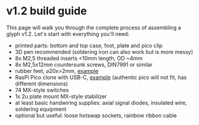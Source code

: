 # v1.2 build guide
This page will walk you through the complete process of assembling a glyph v1.2.
Let's start with everything you'll need:

- printed parts: bottom and top case, foot, plate and pico clip
- 3D pen recommended (soldering iron can also work but is more messy)
- 8x M2,5 threaded inserts <10mm length, OD ~4mm
- 8x M2,5x12mm countersunk screws, DIN7991 or similar
- rubber feet, ⌀20x>2mm, [example](https://www.aliexpress.com/item/1005004003601545.html)
- RasPi Pico clone with USB-C, [example](https://www.aliexpress.com/item/1005003928558306.html) (authentic pico will not fit, has different dimensions)
- 74 MX-style switches
- 1x 2u plate mount MX-style stabilizer
- at least basic handwiring supplies: axial signal diodes, insulated wire, soldering equipment
- optional but useful: loose hotswap sockets, rainbow ribbon cable

